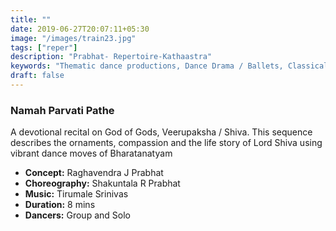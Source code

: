 ```yaml
---
title: ""
date: 2019-06-27T20:07:11+05:30
image: "/images/train23.jpg"
tags: ["reper"]
description: "Prabhat- Repertoire-Kathaastra"
keywords: "Thematic dance productions, Dance Drama / Ballets, Classical dance sequences."
draft: false
---
```

### Namah Parvati Pathe

A devotional recital on God of Gods, Veerupaksha / Shiva. This sequence describes the ornaments, compassion and the life story of Lord Shiva using vibrant dance moves of Bharatanatyam

- **Concept:** Raghavendra J Prabhat
- **Choreography:** Shakuntala R Prabhat
- **Music:** Tirumale Srinivas
- **Duration:** 8 mins
- **Dancers:** Group and Solo
